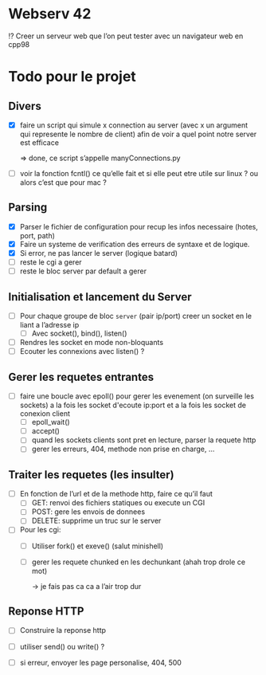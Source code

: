 # Webserv 42


<aside>
⁉️ Creer un serveur web que l’on peut tester avec un navigateur web en cpp98

</aside>


# Todo pour le projet

## Divers

- [x]  faire un script qui simule x connection au server (avec x un argument qui represente le nombre de client) afin de voir a quel point notre server est efficace
    
    ⇒ done, ce script s’appelle manyConnections.py
    
- [ ]  voir la fonction fcntl() ce qu’elle fait et si elle peut etre utile sur linux ? ou alors c’est que pour mac ?

## Parsing

- [x]  Parser le fichier de configuration pour recup les infos necessaire (hotes, port, path)
- [x]  Faire un systeme de verification des erreurs de syntaxe et de logique.
- [x]  Si error, ne pas lancer le server (logique batard)
- [ ]  reste le cgi a gerer
- [ ]  reste le bloc server par default a gerer

## Initialisation et lancement du Server

- [ ]  Pour chaque groupe de bloc `server` (pair ip/port) creer un socket en le liant a l’adresse ip
    - [ ] Avec socket(), bind(), listen()
- [ ]  Rendres les socket en mode non-bloquants
- [ ]  Ecouter les connexions avec listen() ?

## Gerer les requetes entrantes

- [ ]  faire une boucle avec epoll() pour gerer les evenement (on surveille les sockets) a la fois les socket d'ecoute ip:port et a la fois les socket de conexion client
    - [ ]  epoll_wait()
    - [ ]  accept()
    - [ ]  quand les sockets clients sont pret en lecture, parser la requete http
    - [ ]  gerer les erreurs, 404, methode non prise en charge, …

## Traiter les requetes (les insulter)

- [ ]  En fonction de l’url et de la methode http, faire ce qu’il faut
    - [ ]  GET: renvoi des fichiers statiques ou execute un CGI
    - [ ]  POST: gere les envois de donnees
    - [ ]  DELETE: supprime un truc sur le server
- [ ]  Pour les cgi:
    - [ ]  Utiliser fork() et exeve() (salut minishell)
    - [ ]  gerer les requete chunked en les dechunkant (ahah trop drole ce mot)
        
        → je fais pas ca ca a l’air trop dur
        

## Reponse HTTP

- [ ]  Construire la reponse http
- [ ]  utiliser send() ou write() ?
- [ ]  si erreur, envoyer les page personalise, 404, 500

